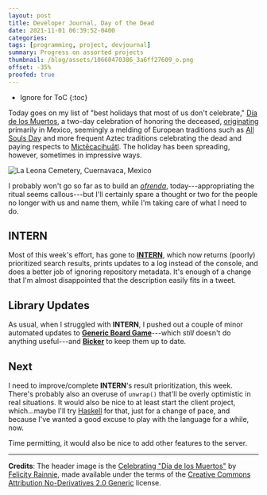 ```yaml
---
layout: post
title: Developer Journal, Day of the Dead
date: 2021-11-01 06:39:52-0400
categories:
tags: [programming, project, devjournal]
summary: Progress on assorted projects
thumbnail: /blog/assets/10660470386_3a6ff27609_o.png
offset: -35%
proofed: true
---
```


* Ignore for ToC
{:toc}

Today goes on my list of "best holidays that most of us don't celebrate," [Día de los Muertos](https://en.wikipedia.org/wiki/Day_of_the_Dead), a two-day celebration of honoring the deceased, [originating](https://theconversation.com/how-commercialization-over-the-centuries-transformed-the-day-of-the-dead-170428) primarily in Mexico, seemingly a melding of European traditions such as [All Souls Day](https://en.wikipedia.org/wiki/All_Souls_Day) and more frequent Aztec traditions celebrating the dead and paying respects to [Mictēcacihuātl](https://en.wikipedia.org/wiki/Mict%C4%93cacihu%C4%81tl).  The holiday has been spreading, however, sometimes in impressive ways.

![La Leona Cemetery, Cuernavaca, Mexico](/blog/assets/10660470386_3a6ff27609_o.png "A Day of the Dead celebration")

I probably won't go so far as to build an [*ofrenda*](https://en.wikipedia.org/wiki/Ofrenda), today---appropriating the ritual seems callous---but I'll certainly spare a thought or two for the people no longer with us and name them, while I'm taking care of what I need to do.

## INTERN

Most of this week's effort, has gone to [**INTERN**](https://github.com/jcolag/intern), which now returns (poorly) prioritized search results, prints updates to a log instead of the console, and does a better job of ignoring repository metadata.  It's enough of a change that I'm almost disappointed that the description easily fits in a tweet.

## Library Updates

As usual, when I struggled with **INTERN**, I pushed out a couple of minor automated updates to [**Generic Board Game**](https://github.com/jcolag/generic-board-game)---which *still* doesn't do anything useful---and [**Bicker**](https://github.com/jcolag/Bicker) to keep them up to date.

## Next

I need to improve/complete **INTERN**'s result prioritization, this week.  There's probably also an overuse of `unwrap()` that'll be overly optimistic in real situations.  It would also be nice to at least start the client project, which...maybe I'll try [Haskell](https://www.haskell.org/) for that, just for a change of pace, and because I've wanted a good excuse to play with the language for a while, now.

Time permitting, it would also be nice to add other features to the server.

* * *

**Credits**:  The header image is the [Celebrating "Día de los Muertos"](https://www.flickr.com/photos/furphotos/10660470386/in/photostream/) by [Felicity Rainnie](https://www.flickr.com/photos/furphotos/), made available under the terms of the [Creative Commons Attribution No-Derivatives 2.0 Generic](https://creativecommons.org/licenses/by-nd/2.0/) license.
